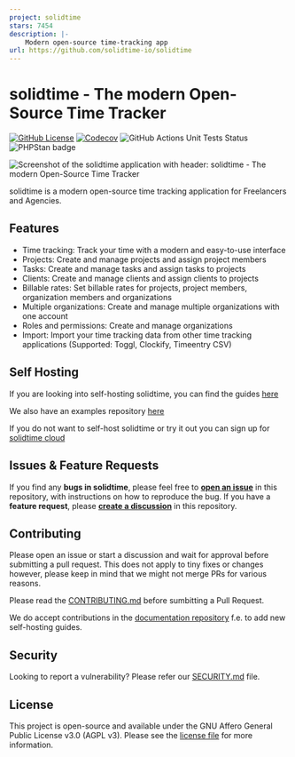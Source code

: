 ```yaml
---
project: solidtime
stars: 7454
description: |-
    Modern open-source time-tracking app
url: https://github.com/solidtime-io/solidtime
---
```


# solidtime - The modern Open-Source Time Tracker

[![GitHub License](https://img.shields.io/github/license/solidtime-io/solidtime?style=flat-square)](https://github.com/solidtime-io/solidtime/blob/main/LICENSE.md)
[![Codecov](https://img.shields.io/codecov/c/github/solidtime-io/solidtime?style=flat-square&logo=codecov)](https://codecov.io/gh/solidtime-io/solidtime)
![GitHub Actions Unit Tests Status](https://img.shields.io/github/actions/workflow/status/solidtime-io/solidtime/phpunit.yml?style=flat-square)
![PHPStan badge](https://img.shields.io/badge/PHPStan-Level_7-blue?style=flat-square&color=blue)

![Screenshot of the solidtime application with header: solidtime - The modern Open-Source Time Tracker](docs/solidtime-banner.png "solidtime Banner")

solidtime is a modern open-source time tracking application for Freelancers and Agencies.

## Features

 - Time tracking: Track your time with a modern and easy-to-use interface
 - Projects: Create and manage projects and assign project members
 - Tasks: Create and manage tasks and assign tasks to projects
 - Clients: Create and manage clients and assign clients to projects
 - Billable rates: Set billable rates for projects, project members, organization members and organizations 
 - Multiple organizations: Create and manage multiple organizations with one account
 - Roles and permissions: Create and manage organizations
 - Import: Import your time tracking data from other time tracking applications (Supported: Toggl, Clockify, Timeentry CSV)

## Self Hosting

If you are looking into self-hosting solidtime, you can find the guides [here](https://docs.solidtime.io/self-hosting/intro)

We also have an examples repository [here](https://github.com/solidtime-io/self-hosting-examples)

If you do not want to self-host solidtime or try it out you can sign up for [solidtime cloud](https://www.solidtime.io/)

## Issues & Feature Requests

If you find any **bugs in solidtime**, please feel free to [**open an issue**](https://github.com/solidtime-io/solidtime/issues/new) in this repository, with instructions on how to reproduce the bug. 
If you have a **feature request**, please [**create a discussion**](https://github.com/solidtime-io/solidtime/discussions/new?category=feature-requests) in this repository.

## Contributing

Please open an issue or start a discussion and wait for approval before submitting a pull request. This does not apply to tiny fixes or changes however, please keep in mind that we might not merge PRs for various reasons. 

Please read the [CONTRIBUTING.md](./CONTRIBUTING.md) before sumbitting a Pull Request.

We do accept contributions in the [documentation repository](https://github.com/solidtime-io/docs) f.e. to add new self-hosting guides.

## Security

Looking to report a vulnerability? Please refer our [SECURITY.md](./SECURITY.md) file.

## License

This project is open-source and available under the GNU Affero General Public License v3.0 (AGPL v3). Please see the [license file](LICENSE.md) for more information.

